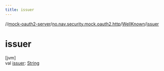 ```yaml
---
title: issuer
---
```

//[mock-oauth2-server](../../../index.html)/[no.nav.security.mock.oauth2.http](../index.html)/[WellKnown](index.html)/[issuer](issuer.html)



# issuer



[jvm]\
val [issuer](issuer.html): [String](https://kotlinlang.org/api/latest/jvm/stdlib/kotlin/-string/index.html)




